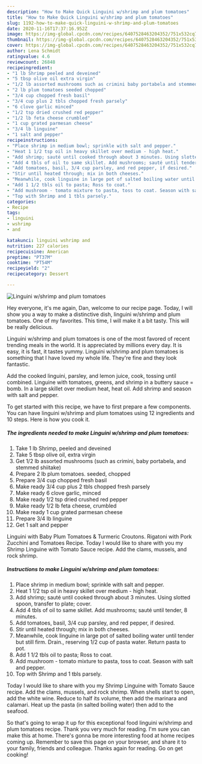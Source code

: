 ```yaml
---
description: "How to Make Quick Linguini w/shrimp and plum tomatoes"
title: "How to Make Quick Linguini w/shrimp and plum tomatoes"
slug: 1192-how-to-make-quick-linguini-w-shrimp-and-plum-tomatoes
date: 2020-11-16T17:37:16.952Z
image: https://img-global.cpcdn.com/recipes/6407528463204352/751x532cq70/linguini-wshrimp-and-plum-tomatoes-recipe-main-photo.jpg
thumbnail: https://img-global.cpcdn.com/recipes/6407528463204352/751x532cq70/linguini-wshrimp-and-plum-tomatoes-recipe-main-photo.jpg
cover: https://img-global.cpcdn.com/recipes/6407528463204352/751x532cq70/linguini-wshrimp-and-plum-tomatoes-recipe-main-photo.jpg
author: Lena Schmidt
ratingvalue: 4.6
reviewcount: 26848
recipeingredient:
- "1 lb Shrimp peeled and deveined"
- "5 tbsp olive oil extra virgin"
- "1/2 lb assorted mushrooms such as crimini baby portabela and stemmed shiitake"
- "2 lb plum tomatoes seeded chopped"
- "3/4 cup chopped fresh basil"
- "3/4 cup plus 2 tbls chopped fresh parsely"
- "6 clove garlic minced"
- "1/2 tsp dried crushed red pepper"
- "1/2 lb feta cheese crumbled"
- "1 cup grated parmesan cheese"
- "3/4 lb linguine"
- "1 salt and pepper"
recipeinstructions:
- "Place shrimp in medium bowl; sprinkle with salt and pepper."
- "Heat 1 1/2 tsp oil in heavy skillet over medium - high heat."
- "Add shrimp; sauté until cooked through about 3 minutes. Using slotted spoon, transfer to plate; cover."
- "Add 4 tbls of oil to same skillet. Add mushrooms; sauté until tender, 8 minutes."
- "Add tomatoes, basil, 3/4 cup parsley, and red pepper, if desired."
- "Stir until heated through; mix in both cheeses."
- "Meanwhile, cook linguine in large pot of salted boiling water until tender but still firm. Drain., reserving 1/2 cup of pasta water. Return pasta to pot."
- "Add 1 1/2 tbls oil to pasta; Ross to coat."
- "Add mushroom - tomato mixture to pasta, toss to coat. Season with salt and pepper."
- "Top with Shrimp and 1 tbls parsely."
categories:
- Recipe
tags:
- linguini
- wshrimp
- and

katakunci: linguini wshrimp and 
nutrition: 227 calories
recipecuisine: American
preptime: "PT37M"
cooktime: "PT54M"
recipeyield: "2"
recipecategory: Dessert

---
```



![Linguini w/shrimp and plum tomatoes](https://img-global.cpcdn.com/recipes/6407528463204352/751x532cq70/linguini-wshrimp-and-plum-tomatoes-recipe-main-photo.jpg)

Hey everyone, it's me again, Dan, welcome to our recipe page. Today, I will show you a way to make a distinctive dish, linguini w/shrimp and plum tomatoes. One of my favorites. This time, I will make it a bit tasty. This will be really delicious.

Linguini w/shrimp and plum tomatoes is one of the most favored of recent trending meals in the world. It is appreciated by millions every day. It is easy, it is fast, it tastes yummy. Linguini w/shrimp and plum tomatoes is something that I have loved my whole life. They're fine and they look fantastic.

Add the cooked linguini, parsley, and lemon juice, cook, tossing until combined. Linguine with tomatoes, greens, and shrimp in a buttery sauce = bomb. In a large skillet over medium heat, heat oil. Add shrimp and season with salt and pepper.


To get started with this recipe, we have to first prepare a few components. You can have linguini w/shrimp and plum tomatoes using 12 ingredients and 10 steps. Here is how you cook it.

<!--inarticleads1-->

##### The ingredients needed to make Linguini w/shrimp and plum tomatoes:

1. Take 1 lb Shrimp, peeled and deveined
1. Take 5 tbsp olive oil, extra virgin
1. Get 1/2 lb assorted mushrooms (such as crimini, baby portabela, and stemmed shiitake)
1. Prepare 2 lb plum tomatoes. seeded, chopped
1. Prepare 3/4 cup chopped fresh basil
1. Make ready 3/4 cup plus 2 tbls chopped fresh parsely
1. Make ready 6 clove garlic, minced
1. Make ready 1/2 tsp dried crushed red pepper
1. Make ready 1/2 lb feta cheese, crumbled
1. Make ready 1 cup grated parmesan cheese
1. Prepare 3/4 lb linguine
1. Get 1 salt and pepper


Linguini with Baby Plum Tomatoes &amp; Turmeric Croutons. Rigatoni with Pork Zucchini and Tomatoes Recipe. Today I would like to share with you my Shrimp Linguine with Tomato Sauce recipe. Add the clams, mussels, and rock shrimp. 

<!--inarticleads2-->

##### Instructions to make Linguini w/shrimp and plum tomatoes:

1. Place shrimp in medium bowl; sprinkle with salt and pepper.
1. Heat 1 1/2 tsp oil in heavy skillet over medium - high heat.
1. Add shrimp; sauté until cooked through about 3 minutes. Using slotted spoon, transfer to plate; cover.
1. Add 4 tbls of oil to same skillet. Add mushrooms; sauté until tender, 8 minutes.
1. Add tomatoes, basil, 3/4 cup parsley, and red pepper, if desired.
1. Stir until heated through; mix in both cheeses.
1. Meanwhile, cook linguine in large pot of salted boiling water until tender but still firm. Drain., reserving 1/2 cup of pasta water. Return pasta to pot.
1. Add 1 1/2 tbls oil to pasta; Ross to coat.
1. Add mushroom - tomato mixture to pasta, toss to coat. Season with salt and pepper.
1. Top with Shrimp and 1 tbls parsely.


Today I would like to share with you my Shrimp Linguine with Tomato Sauce recipe. Add the clams, mussels, and rock shrimp. When shells start to open, add the white wine. Reduce to half its volume, then add the marinara and calamari. Heat up the pasta (in salted boiling water) then add to the seafood. 

So that's going to wrap it up for this exceptional food linguini w/shrimp and plum tomatoes recipe. Thank you very much for reading. I'm sure you can make this at home. There's gonna be more interesting food at home recipes coming up. Remember to save this page on your browser, and share it to your family, friends and colleague. Thanks again for reading. Go on get cooking!
